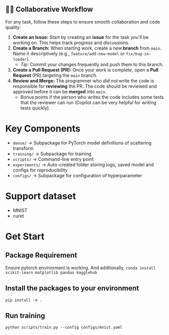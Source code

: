 ## 🧑‍💻 Collaborative Workflow

For any task, follow these steps to ensure smooth collaboration and code quality:

1.  **Create an Issue:** Start by creating an **issue** for the task you'll be working on. This helps track progress and discussions.
2.  **Create a Branch:** When starting work, create a new **branch** from `main`. Name it descriptively (e.g., `feature/add-new-model` or `fix/bug-in-loader`).
    * *Tip:* Commit your changes frequently and push them to this branch.
3.  **Create a Pull Request (PR):** Once your work is complete, open a **Pull Request** (PR) targeting the `main` branch.
4.  **Review and Merge:** The programmer who *did not* write the code is responsible for **reviewing** the PR. The code should be reviewed and approved before it can be **merged** into `main`.
    * Bonus points if the person who writes the code includes some tests that the reviewer can run (Copilot can be very helpful for writing tests quickly).


# Key Components
- `dense/` → Subpackage for PyTorch model definitions of scattering transform
- `training/` → Subpackage for training
- `scripts/` → Command-line entry point
- `experiments/` → Auto-created folder storing logs, saved model and configs for reproducibility
- `configs/` → Subpackage for configuration of hyperparameter

# Support dataset
- MNIST
- curet

# Get Start

## Package Requirement

Ensure pytorch environment is working. And addtionally,
`conda install scikit-learn matplotlib pandas kagglehub`

## Install the packages to your environment

`pip install -e .`

## Run training

`python scripts/train.py --config configs/mnist.yaml`
